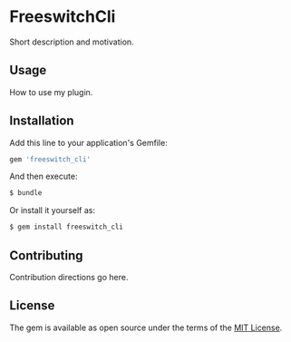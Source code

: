 # FreeswitchCli
Short description and motivation.

## Usage
How to use my plugin.

## Installation
Add this line to your application's Gemfile:

```ruby
gem 'freeswitch_cli'
```

And then execute:
```bash
$ bundle
```

Or install it yourself as:
```bash
$ gem install freeswitch_cli
```

## Contributing
Contribution directions go here.

## License
The gem is available as open source under the terms of the [MIT License](http://opensource.org/licenses/MIT).
